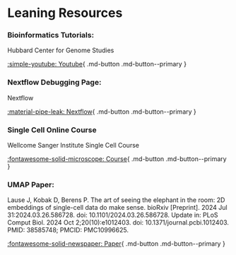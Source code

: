 # Leaning Resources

### Bioinformatics Tutorials: 

Hubbard Center for Genome Studies

[:simple-youtube:   Youtube](https://www.youtube.com/playlist?list=PLLV_tmUM69VA4B0DKfNEBsaL9ARlpp__W){ .md-button .md-button--primary }


### Nextflow Debugging Page:

Nextflow

[:material-pipe-leak:   Nextflow](https://training.nextflow.io/basic_training/debugging/){ .md-button .md-button--primary }

### Single Cell Online Course

Wellcome Sanger Institute Single Cell Course

[:fontawesome-solid-microscope: Course](https://www.singlecellcourse.org/){ .md-button .md-button--primary }

### UMAP Paper: 

Lause J, Kobak D, Berens P. The art of seeing the elephant in the room: 2D embeddings of single-cell data do make sense. bioRxiv [Preprint]. 2024 Jul 31:2024.03.26.586728. doi: 10.1101/2024.03.26.586728. Update in: PLoS Comput Biol. 2024 Oct 2;20(10):e1012403. doi: 10.1371/journal.pcbi.1012403. PMID: 38585748; PMCID: PMC10996625.

[:fontawesome-solid-newspaper: Paper](https://pmc.ncbi.nlm.nih.gov/articles/instance/11295803/pdf/nihpp-2024.03.26.586728v2.pdf){ .md-button .md-button--primary }

